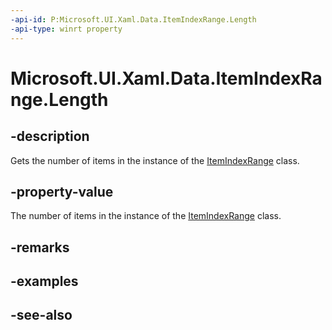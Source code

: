 ```yaml
---
-api-id: P:Microsoft.UI.Xaml.Data.ItemIndexRange.Length
-api-type: winrt property
---
```


<!-- Property syntax
public uint Length { get; }
-->

# Microsoft.UI.Xaml.Data.ItemIndexRange.Length

## -description
Gets the number of items in the instance of the [ItemIndexRange](itemindexrange.md) class.

## -property-value
The number of items in the instance of the [ItemIndexRange](itemindexrange.md) class.

## -remarks

## -examples

## -see-also
